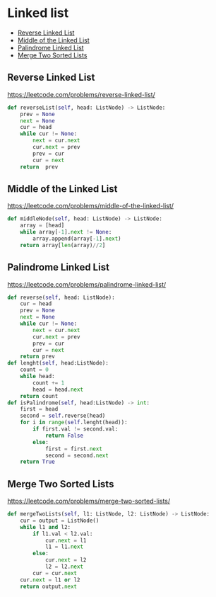 # Linked list

+ [Reverse Linked List](#reverse-linked-list)
+ [Middle of the Linked List](#middle-of-the-linked-list)
+ [Palindrome Linked List](#palindrome-linked-list)
+ [Merge Two Sorted Lists](#merge-two-sorted-lists)

## Reverse Linked List

https://leetcode.com/problems/reverse-linked-list/

```python
def reverseList(self, head: ListNode) -> ListNode:
    prev = None
    next = None
    cur = head
    while cur != None:
        next = cur.next
        cur.next = prev
        prev = cur
        cur = next
    return  prev
```

## Middle of the Linked List

https://leetcode.com/problems/middle-of-the-linked-list/

```python
def middleNode(self, head: ListNode) -> ListNode:
    array = [head]
    while array[-1].next != None:
        array.append(array[-1].next)
    return array[len(array)//2]

```

## Palindrome Linked List

https://leetcode.com/problems/palindrome-linked-list/

```python
def reverse(self, head: ListNode):
    cur = head
    prev = None
    next = None
    while cur != None:
        next = cur.next
        cur.next = prev
        prev = cur
        cur = next
    return prev
def lenght(self, head:ListNode):
    count = 0
    while head:
        count += 1
        head = head.next
    return count
def isPalindrome(self, head:ListNode) -> int:
    first = head
    second = self.reverse(head)
    for i in range(self.lenght(head)):
        if first.val != second.val:
            return False
        else:
            first = first.next
            second = second.next
    return True

```

## Merge Two Sorted Lists

https://leetcode.com/problems/merge-two-sorted-lists/

```python
def mergeTwoLists(self, l1: ListNode, l2: ListNode) -> ListNode:
    cur = output = ListNode()
    while l1 and l2:
        if l1.val < l2.val:
            cur.next = l1
            l1 = l1.next
        else:
            cur.next = l2
            l2 = l2.next
        cur = cur.next
    cur.next = l1 or l2
    return output.next
```
